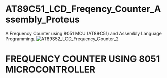# AT89C51_LCD_Freqency_Counter_Assembly_Proteus
A Frequency Counter using 8051 MCU (AT89C51) and Assembly Language Programming.
![AT89S52_LCD_Frequency_Counter_2](https://user-images.githubusercontent.com/78910261/202844771-799e9241-b1c1-4319-8929-b0d63ab1351e.png)

# FREQUENCY COUNTER USING 8051 MICROCONTROLLER
